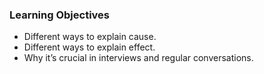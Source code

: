 ### Learning Objectives
- Different ways to explain cause.
- Different ways to explain effect.
- Why it’s crucial in interviews and regular conversations.